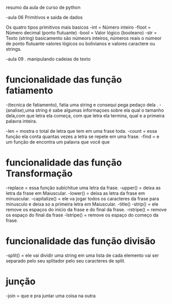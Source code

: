 resumo da aula de curso de python


-aula 06 Primitivos e saida de dados

Os quatro tipos primitivos mais basicos 
-int = Número inteiro
-floot = Número decimal (ponto flutuante)
-bool = Valor lógico (booleano)
-str = 	Texto (string)
basicamento são númeors inteiros, números reais o númeor de ponto flutuante valores lógicos ou bolivianos
e valores caractere ou strings.




-aula 09 . manipulando cadeias de texto
# funcionalidade das função fatiamento

-(tecnica de fatiamento), fatia uma string e consequi pega pedaço dela .
-(analise),uma string é sabe algumas informaçoes sobre ela qual o tamanho dela,com que letra ela começa, com que letra ela termina, qual e a primeira palavra inteira. 


-len = mostra o total  de letra que  tem em uma frase toda.
-count = essa função ela conta quantas vezes a letra se repete  em uma frase.
-find = e um função de encontra um palavra que você que

# funcionalidade das função Transformação
-replace = essa função subichitue uma letra da frase.
-upper() = deixa as  letra da frase em Maiuscular.
-lower() = deixa as letra da frase em minuscular.
-capitalize() = ele va jogar todos os  caracteres da frase  para minusculo e deixa so a primeira letra em Maiuscular.
-title()
-strip() = ele remove os espaços do inicio da frase e do final da frase.
-rstripe() = remove os espaço do final da frase
-lstripe() = remove os espaço do começo da  frase. 


# funcionalidade das função divisão

-split() = ele vai dividir uma string em uma lista de cada elemento vai ser separado pelo  seu splitador pelo seu caracteres de split.

# junção

-join = que e pra juntar uma  coisa na outra 
 



 